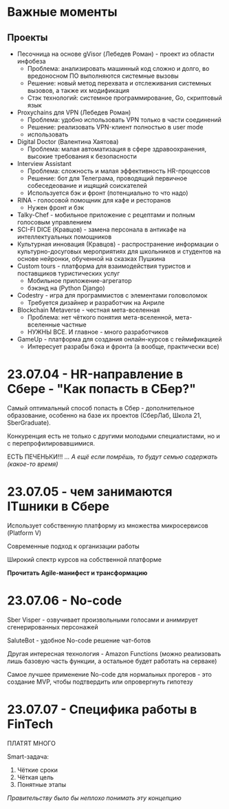 # Важные моменты
## Проекты
- Песочница на основе gVisor (Лебедев Роман) - проект из области инфобеза
  - Проблема: анализировать машинный код сложно и долго, во вредоносном ПО выполняются системные вызовы
  - Решение: новый метод перехвата и отслеживания системных вызовов, а также их модификация
  - Стэк технологий: системное программирование, Go, скриптовый язык
- Proxychains для VPN (Лебедев Роман)
  - Проблема: удобно использовать VPN только в части соединений
  - Решение: реализовать VPN-клиент полностью в user mode
  - использовать 
- Digital Doctor (Валентина Хаятова)
  - Проблема: малая автоматизация в сфере здравоохранения, высокие требования к безопасности
- Interview Assistant
  - Проблема: сложность и малая эффективность HR-процессов
  - Решение: бот для Телеграма, проводящий первичное собеседеование и ищящий соискателей
  - Используется бэк и фронт (потенциально то что надо)
- RINA - голосовой помощник для кафе и ресторанов
  - Нужен фронт и бэк
- Talky-Chef - мобильное приложение с рецептами и полным голосовым управлением
- SCI-FI DICE (Кравцов) - замена персонала в антикафе на интеллектуальных помощников
- Культурная инновация (Кравцов) - распространение информации о культурно-досуговых мероприятиях для школьников и студентов на основе нейронки, обученной на сказках Пушкина
- Custom tours - платформа для взаимодействия туристов и поставщиков туристических услуг
  - Мобильное приложение-агрегатор
  - бэкэнд на (Python Django)
- Codestry - игра для программистов с элементами головоломок
  - Требуется дизайнер и разработчик на Анриле
- Blockchain Metaverse - честная мета-вселенная
  - Проблема: нет чёткого понятия мета-вселенной, мета-вселенные частные
  - НУЖНЫ ВСЕ. И главное - много разработчиков
- GameUp - платформа для создания онлайн-курсов с геймификацией
  - Интересует разрабы бэка и фронта (а вообще, практически все)

# 23.07.04 - HR-направление в Сбере - "Как попасть в СБер?"
Самый оптимальный способ попасть в Сбер - дополнительное образование, особенно на базе их проектов (СберЛаб, Школа 21, SberGraduate).

Конкуренция есть не только с другими молодыми специалистами, но и с перепрофилировавшимися.

ЕСТЬ ПЕЧЕНЬКИ!!! *... А ещё если помрёшь, то будут семью содержать (какое-то время)*

# 23.07.05 - чем занимаются ITшники в Сбере
Использует собственную платформу из множества микросервисов (Platform V)

Современные подход к организации работы

Широкий спектр курсов на собственной платформе

**Прочитать Agile-манифест и трансформацию**

# 23.07.06 - No-code
Sber Visper - озвучивает произвольными голосами и анимирует сгенерированных персонажей

SaluteBot - удобное No-code решение чат-ботов

Другая интересная технология - Amazon Functions (можно реализовать лишь базовую часть функции, а остальное будет работать на серваке)

Самое лучшее применение No-code для нормальных прогеров - это создание MVP, чтобы подтвердить или опровергнуть гипотезу

# 23.07.07 - Специфика работы в FinTech
ПЛАТЯТ МНОГО

Smart-задача:
1. Чёткие сроки
2. Чёткая цель
3. Понятные этапы

*Правительству было бы неплохо понимать эту концепцию*